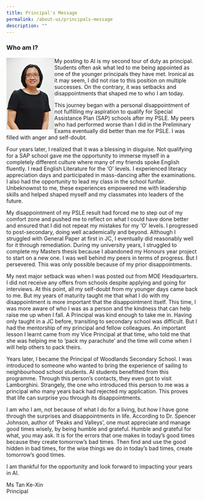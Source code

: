 ```yaml
---
title: Principal's Message
permalink: /about-us/principals-message
description: ""
---
```

<h3><strong>Who am I?</strong></h3>
<img style="width: 25%;" src="/images/Tan-KX-AI2020-220.jpg" align = "left"/>
<p>My posting to AI is my second tour of duty as principal. Students often ask what led to me being appointed as one of the younger principals they have met. Ironical as it may seem, I did not rise to this position on multiple successes. On the contrary, it was setbacks and disappointments that shaped me to who I am today.</p>
<p>This journey began with a personal disappointment of not fulfilling my aspiration to qualify for Special Assistance Plan (SAP) schools after my PSLE. My peers who had performed worse than I did in the Preliminary Exams eventually did better than me for PSLE. I was filled with anger and self-doubt.</p>
<p>Four years later, I realized that it was a blessing in disguise. Not qualifying for a SAP school gave me the opportunity to immerse myself in a completely different culture where many of my friends spoke English fluently. I read English Literature for the &lsquo;O&rsquo; levels. I experienced literacy appreciation days and participated in mass-dancing after the examinations. I also had the opportunity to lead my class in the school funfair. Unbeknownst to me, these experiences empowered me with leadership skills and helped shaped myself and my classmates into leaders of the future.</p>
<p>My disappointment of my PSLE result had forced me to step out of my comfort zone and pushed me to reflect on what I could have done better and ensured that I did not repeat my mistakes for my &lsquo;O&rsquo; levels. I progressed to post-secondary, doing well academically and beyond. Although I struggled with General Paper at first in JC, I eventually did reasonably well for it through remediation. During my university years, I struggled to complete my Masters thesis because I abandoned my Honours year project to start on a new one. I was well behind my peers in terms of progress. But I persevered. This was only possible because of my prior disappointments.</p>
<p>My next major setback was when I was posted out from MOE Headquarters. I did not receive any offers from schools despite applying and going for interviews. At this point, all my self-doubt from my younger days came back to me. But my years of maturity taught me that what I do with my disappointment is more important that the disappointment itself. This time, I was more aware of who I was as a person and the kindness that can help raise me up when I fall. A Principal was kind enough to take me in. Having only taught in a JC before, transiting to secondary school was difficult. But I had the mentorship of my principal and fellow colleagues. An important lesson I learnt came from my Vice Principal at that time, who told me that she was helping me to &lsquo;pack my parachute&rsquo; and the time will come when I will help others to pack theirs.</p>
<p>Years later, I became the Principal of Woodlands Secondary School. I was introduced to someone who wanted to bring the experience of sailing to neighbourhood school students. AI students benefitted from this programme. Through this person&rsquo;s contacts, they even got to visit Lamborghini. Strangely, the one who introduced this person to me was a principal who many years back had rejected my application. This proves that life can surprise you through its disappointments.</p>
<p>I am who I am, not because of what I do for a living, but how I have gone through the surprises and disappointments in life. According to Dr. Spencer Johnson, author of &lsquo;Peaks and Valleys&rsquo;, one must appreciate and manage good times wisely, by being humble and grateful. Humble and grateful for what, you may ask. It is for the errors that one makes in today&rsquo;s good times because they create tomorrow&rsquo;s bad times. Then find and use the good hidden in bad times, for the wise things we do in today&rsquo;s bad times, create tomorrow&rsquo;s good times.</p>
<p>I am thankful for the opportunity and look forward to impacting your years in AI.</p>
<p>Ms Tan Ke-Xin<br />Principal</p>